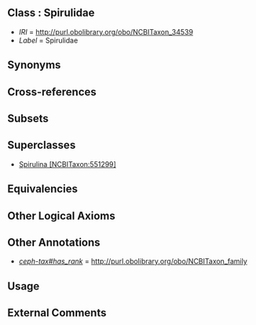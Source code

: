 
## Class : Spirulidae

 * *IRI* = http://purl.obolibrary.org/obo/NCBITaxon_34539
 * *Label* = Spirulidae

## Synonyms


## Cross-references


## Subsets


## Superclasses

 * [Spirulina [NCBITaxon:551299]](../../NCBITaxon/99/NCBITaxon_551299.md)

## Equivalencies


## Other Logical Axioms


## Other Annotations

 * *[ceph-tax#has_rank](../../ceph-tax#has/nk/ceph-tax#has_rank.md)* = http://purl.obolibrary.org/obo/NCBITaxon_family

## Usage


## External Comments

